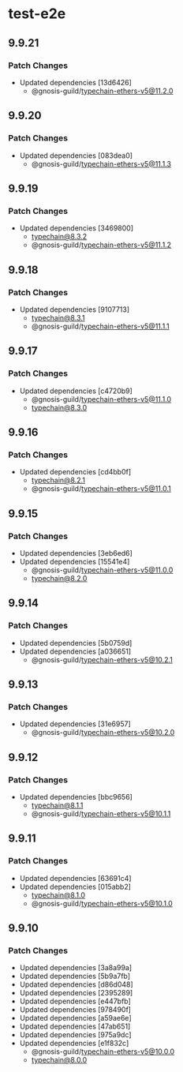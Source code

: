 # test-e2e

## 9.9.21

### Patch Changes

- Updated dependencies [13d6426]
  - @gnosis-guild/typechain-ethers-v5@11.2.0

## 9.9.20

### Patch Changes

- Updated dependencies [083dea0]
  - @gnosis-guild/typechain-ethers-v5@11.1.3

## 9.9.19

### Patch Changes

- Updated dependencies [3469800]
  - typechain@8.3.2
  - @gnosis-guild/typechain-ethers-v5@11.1.2

## 9.9.18

### Patch Changes

- Updated dependencies [9107713]
  - typechain@8.3.1
  - @gnosis-guild/typechain-ethers-v5@11.1.1

## 9.9.17

### Patch Changes

- Updated dependencies [c4720b9]
  - @gnosis-guild/typechain-ethers-v5@11.1.0
  - typechain@8.3.0

## 9.9.16

### Patch Changes

- Updated dependencies [cd4bb0f]
  - typechain@8.2.1
  - @gnosis-guild/typechain-ethers-v5@11.0.1

## 9.9.15

### Patch Changes

- Updated dependencies [3eb6ed6]
- Updated dependencies [15541e4]
  - @gnosis-guild/typechain-ethers-v5@11.0.0
  - typechain@8.2.0

## 9.9.14

### Patch Changes

- Updated dependencies [5b0759d]
- Updated dependencies [a036651]
  - @gnosis-guild/typechain-ethers-v5@10.2.1

## 9.9.13

### Patch Changes

- Updated dependencies [31e6957]
  - @gnosis-guild/typechain-ethers-v5@10.2.0

## 9.9.12

### Patch Changes

- Updated dependencies [bbc9656]
  - typechain@8.1.1
  - @gnosis-guild/typechain-ethers-v5@10.1.1

## 9.9.11

### Patch Changes

- Updated dependencies [63691c4]
- Updated dependencies [015abb2]
  - typechain@8.1.0
  - @gnosis-guild/typechain-ethers-v5@10.1.0

## 9.9.10

### Patch Changes

- Updated dependencies [3a8a99a]
- Updated dependencies [5b9a7fb]
- Updated dependencies [d86d048]
- Updated dependencies [2395289]
- Updated dependencies [e447bfb]
- Updated dependencies [978490f]
- Updated dependencies [a59ae6e]
- Updated dependencies [47ab651]
- Updated dependencies [975a9dc]
- Updated dependencies [e1f832c]
  - @gnosis-guild/typechain-ethers-v5@10.0.0
  - typechain@8.0.0
